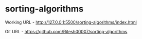 # sorting-algorithms

Working URL - http://127.0.0.1:5500/sorting-algorithms/index.html

Git URL - https://github.com/Ritesh00007/sorting-algorithms
